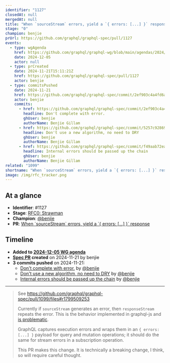 ```yaml
---
identifier: "1127"
closedAt: null
mergedAt: null
title: "When `sourceStream` errors, yield a `{ errors: [...] }` response"
stage: "0"
champion: benjie
prUrl: https://github.com/graphql/graphql-spec/pull/1127
events:
  - type: wgAgenda
    href: https://github.com/graphql/graphql-wg/blob/main/agendas/2024/12-Dec/05-wg-primary.md
    date: 2024-12-05
    actor: null
  - type: prCreated
    date: 2024-11-21T15:11:21Z
    href: https://github.com/graphql/graphql-spec/pull/1127
    actor: benjie
  - type: commitsPushed
    date: 2024-11-21
    href: https://github.com/graphql/graphql-spec/commit/2ef903c4a4fd6a0793c0274c67a42d53ca419170
    actor: benjie
    commits:
      - href: https://github.com/graphql/graphql-spec/commit/2ef903c4a4fd6a0793c0274c67a42d53ca419170
        headline: Don't complete with error.
        ghUser: benjie
        authorName: Benjie Gillam
      - href: https://github.com/graphql/graphql-spec/commit/5257c92869451ae79134ecd8e3f3b13a6005b652
        headline: Don't use a new algorithm, no need to DRY
        ghUser: benjie
        authorName: Benjie Gillam
      - href: https://github.com/graphql/graphql-spec/commit/f49aab72ea487dd47fc1e1f72dcf939b3d0b221e
        headline: Internal errors should be passed up the chain
        ghUser: benjie
        authorName: Benjie Gillam
related: "1099"
shortname: "When `sourceStream` errors, yield a `{ errors: [...] }` response"
image: /img/rfc_tracker.png
---
```


## At a glance

- **Identifier**: #1127
- **Stage**: [RFC0: Strawman](https://github.com/graphql/graphql-spec/blob/main/CONTRIBUTING.md#stage-0-strawman)
- **Champion**: [@benjie](https://github.com/benjie)
- **PR**: [When &#x60;sourceStream&#x60; errors, yield a &#x60;&#x7b; errors: &#x5b;...&#x5d; &#x7d;&#x60; response](https://github.com/graphql/graphql-spec/pull/1127)

<!-- BEGIN_CUSTOM_TEXT -->



<!-- END_CUSTOM_TEXT -->

## Timeline

- **Added to [2024-12-05 WG agenda](https://github.com/graphql/graphql-wg/blob/main/agendas/2024/12-Dec/05-wg-primary.md)**
- **[Spec PR](https://github.com/graphql/graphql-spec/pull/1127) created** on 2024-11-21 by benjie
- **3 commits pushed** on 2024-11-21:
  - [Don't complete with error.](https://github.com/graphql/graphql-spec/commit/2ef903c4a4fd6a0793c0274c67a42d53ca419170) by [@benjie](https://github.com/benjie)
  - [Don't use a new algorithm, no need to DRY](https://github.com/graphql/graphql-spec/commit/5257c92869451ae79134ecd8e3f3b13a6005b652) by [@benjie](https://github.com/benjie)
  - [Internal errors should be passed up the chain](https://github.com/graphql/graphql-spec/commit/f49aab72ea487dd47fc1e1f72dcf939b3d0b221e) by [@benjie](https://github.com/benjie)

<!-- VERBATIM -->

---

> See https://github.com/graphql/graphql-spec/pull/1099/files#r1799509253
> 
> Currently if `sourceStream` generates an error, then `responseStream` repeats the error. This is the behavior implemented in graphql-js and [is problematic](https://github.com/graphql/graphql-js/issues/4001).
> 
> GraphQL captures execution errors and wraps them in an `{ errors: [...] }` payload for query and mutation operations; it should do the same for stream errors in a subscription operation.
> 
> This PR makes this change. It is technically a breaking change, I think, so will require​ careful thought.

